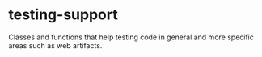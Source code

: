 # testing-support
Classes and functions that help testing code in general and more specific areas such as web artifacts.
